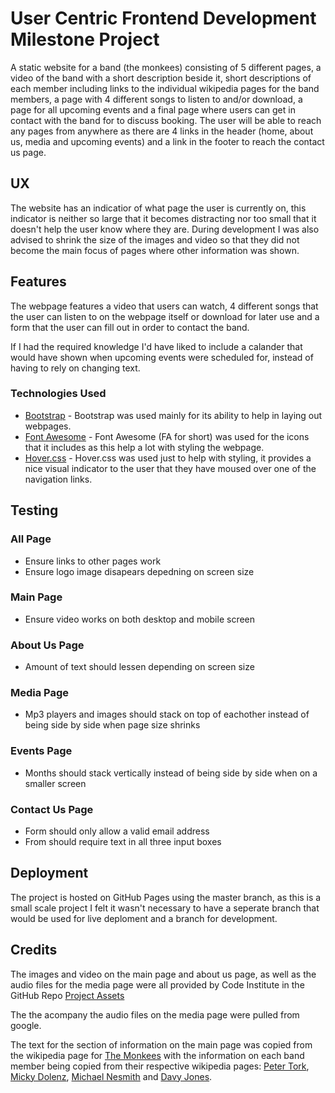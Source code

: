# User Centric Frontend Development Milestone Project

A static website for a band (the monkees) consisting of 5 different pages, a video of the band with a short description beside it, short descriptions of each member including links to the individual wikipedia pages for the band members, a page with 4 different songs to listen to and/or download, a page for all upcoming events and a final page where users can get in contact with the band for to discuss booking. The user will be able to reach any pages from anywhere as there are 4 links in the header (home, about us, media and upcoming events) and a link in the footer to reach the contact us page.

## UX
The website has an indicatior of what page the user is currently on, this indicator is neither so large that it becomes distracting nor too small that it doesn't help the user know where they are. During development I was also advised to shrink the size of the images and video so that they did not become the main focus of pages where other information was shown.

## Features

The webpage features a video that users can watch, 4 different songs that the user can listen to on the webpage itself or download for later use and a form that the user can fill out in order to contact the band.

If I had the required knowledge I'd have liked to include a calander that would have shown when upcoming events were scheduled for, instead of having to rely on changing text.

### Technologies Used
- [Bootstrap](https://getbootstrap.com/) - Bootstrap was used mainly for its ability to help in laying out webpages.
- [Font Awesome](https://fontawesome.com/) - Font Awesome (FA for short) was used for the icons that it includes as this help a lot with styling the webpage.
- [Hover.css](http://ianlunn.github.io/Hover/) - Hover.css was used just to help with styling, it provides a nice visual indicator to the user that they have moused over one of the navigation links.

## Testing
### All Page
- Ensure links to other pages work
- Ensure logo image disapears depedning on screen size
### Main Page
- Ensure video works on both desktop and mobile screen
### About Us Page
- Amount of text should lessen depending on screen size
### Media Page
- Mp3 players and images should stack on top of eachother instead of being side by side when page size shrinks
### Events Page
- Months should stack vertically instead of being side by side when on a smaller screen
### Contact Us Page
- Form should only allow a valid email address
- From should require text in all three input boxes
## Deployment
The project is hosted on GitHub Pages using the master branch, as this is a small scale project I felt it wasn't necessary to have a seperate branch that would be used for live deploment and a branch for development.

## Credits
The images and video on the main page and about us page, as well as the audio files for the media page were all provided by Code Institute in the GitHub Repo [Project Assets](https://github.com/Code-Institute-Org/project-assets)

The the acompany the audio files on the media page were pulled from google.

The text for the section of information on the main page was copied from the wikipedia page for [The Monkees](https://en.wikipedia.org/wiki/The_Monkees) with the information on each band member being copied from their respective wikipedia pages: [Peter Tork](https://en.wikipedia.org/wiki/Peter_Tork), [Micky Dolenz](https://en.wikipedia.org/wiki/Micky_Dolenz), [Michael Nesmith](https://en.wikipedia.org/wiki/Michael_Nesmith) and [Davy Jones](https://en.wikipedia.org/wiki/Davy_Jones_(musician)).
